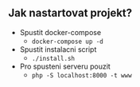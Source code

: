 ## Jak nastartovat projekt?
* Spustit docker-compose
  * `docker-compose up -d`
* Spustit instalacni script
  * `./install.sh`
* Pro spusteni serveru pouzit
  * `php -S localhost:8000 -t www`
